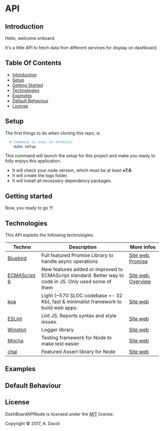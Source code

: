 API
==========

Introduction
------------

Hello, welcome onboard.

It's a little API to fetch data fron different services for display on dashboard.

Table Of Contents
-----------------

- [Introduction](#introduction)
- [Setup](#setup)
- [Getting Started](#getting-started)
- [Technologies](#technologies)
- [Examples](#examples)
- [Default Behaviour](#default-behaviour)
- [License](#license)

Setup
------

The first things to do when cloning this repo, is

``` bash
  # Command to exec on terminal
    make setup
```

This command will launch the setup for this project and make you ready to fully enjoys this application.

- It will check your node version, which must be at least **v7.6**.
- It will create the logs folder.
- It will install all necessary dependency packages.


Getting started
---------------

Now, you ready to go !!!

Technologies
------------

This API exploits the following technologies:

| **Techno** | **Description**| **More infos**|
|------------|----------------|---------------|
| [Bluebird](https://www.npmjs.com/package/bluebird)| Full featured Promise Library to handle async operations |[Site web](http://bluebirdjs.com/docs/why-bluebird.html), [Promise](https://www.promisejs.org/)|
| [ECMAScript 6](https://www.npmjs.com/package/express)| New features added or improved to ECMAScript standard. Better way to code in JS. Only used some of them | [Site web](http://www.ecma-international.org/ecma-262/6.0/), [Overview](http://es6-features.org/)|
| [koa](https://www.npmjs.com/package/koa)| Light (~570 SLOC codebase +- 32 Kb), fast & minimalist framework to build web apps. | [Site web](http://koajs.com/)|
| [ESLint](https://www.npmjs.com/package/eslint)| Lint JS. Reports syntax and style issues. |[Site web](http://eslint.org/)|
| [Winston](https://www.npmjs.com/package/winston)| Logger library |[Site web](http://eslint.org/)|
| [Mocha](https://www.npmjs.com/package/mocha)| Testing framework for Node to make test easier |[Site web](http://eslint.org/)|
| [chai](https://www.npmjs.com/package/mocha)| Featured Assert library for Node |[Site web](http://eslint.org/)|



Examples
--------




Default Behaviour
-----------------





License
---------------

DashBoardAPINode is licensed under the [MIT][info-license] license.

Copyright &copy; 2017, A. David


[info-license]: LICENSE
[info-node]: package.json
